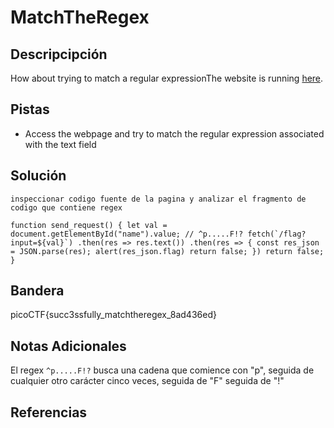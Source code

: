 # MatchTheRegex
## Descripcipción
How about trying to match a regular expressionThe website is running [here](http://saturn.picoctf.net:59168/).
## Pistas
- Access the webpage and try to match the regular expression associated with the text field
## Solución
```
inspeccionar codigo fuente de la pagina y analizar el fragmento de codigo que contiene regex

function send_request() { let val = document.getElementById("name").value; // ^p.....F!? fetch(`/flag?input=${val}`) .then(res => res.text()) .then(res => { const res_json = JSON.parse(res); alert(res_json.flag) return false; }) return false; }

```
## Bandera
picoCTF{succ3ssfully_matchtheregex_8ad436ed}
## Notas Adicionales
El regex `^p.....F!?` busca una cadena que comience con "p", seguida de cualquier otro carácter cinco veces, seguida de "F" seguida de "!"
## Referencias